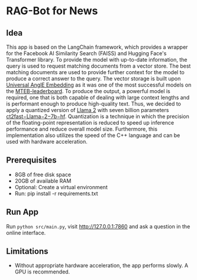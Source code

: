 # RAG-Bot for News

## Idea
This app is based on the LangChain framework, which provides a wrapper for the Facebook AI Similarity Search (FAISS) and Hugging Face's Transformer library. To provide the model with up-to-date information, the query is used to request matching documents from a vector store. The best matching documents are used to provide further context for the model to produce a correct answer to the query. The vector storage is built upon [Universal AnglE Embedding](https://arxiv.org/abs/2309.12871) as it was one of the most successful models on the [MTEB-leaderboard](https://huggingface.co/spaces/mteb/leaderboard). To produce the output, a powerful model is required, one that is both capable of dealing with large context lengths and is performant enough to produce high-quality text. Thus, we decided to apply a quantized version of [Llama 2](https://ai.meta.com/resources/models-and-libraries/llama-downloads/) with seven billion parameters [ct2fast−Llama−2−7b−hf](https://huggingface.co/michaelfeil/ct2fast−Llama−2−7b−hf). Quantization is a technique in which the precision of the floating-point representation is reduced to speed up inference performance and reduce overall model size. Furthermore, this implementation also utilizes the speed of the C++ language and can be used with hardware acceleration.

## Prerequisites
- 8GB of free disk space
- 20GB of available RAM
- Optional: Create a virtual environment
- Run: pip install -r requirements.txt

## Run App
Run `python src/main.py`, visit http://127.0.0.1:7860 and ask a question in the online interface.

## Limitations
 - Without appropriate hardware acceleration, the app performs slowly. A GPU is recommended.